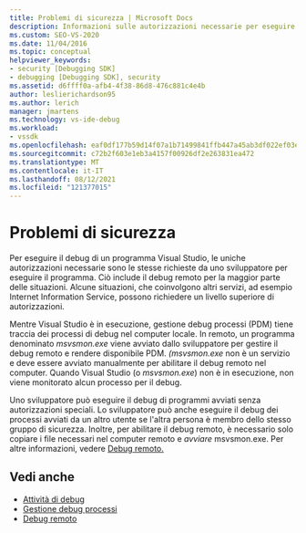```yaml
---
title: Problemi di sicurezza | Microsoft Docs
description: Informazioni sulle autorizzazioni necessarie per eseguire il debug di un programma Visual Studio, tra cui il debug remoto e situazioni che coinvolgono altri servizi.
ms.custom: SEO-VS-2020
ms.date: 11/04/2016
ms.topic: conceptual
helpviewer_keywords:
- security [Debugging SDK]
- debugging [Debugging SDK], security
ms.assetid: d6ffff0a-afb4-4f38-86d8-476c881c4e4b
author: leslierichardson95
ms.author: lerich
manager: jmartens
ms.technology: vs-ide-debug
ms.workload:
- vssdk
ms.openlocfilehash: eaf0df177b59d14f07a1b71499841ffb447a45ab3df022ef03e5724d85e49310
ms.sourcegitcommit: c72b2f603e1eb3a4157f00926df2e263831ea472
ms.translationtype: MT
ms.contentlocale: it-IT
ms.lasthandoff: 08/12/2021
ms.locfileid: "121377015"
---
```

# <a name="security-issues"></a>Problemi di sicurezza
Per eseguire il debug di un programma Visual Studio, le uniche autorizzazioni necessarie sono le stesse richieste da uno sviluppatore per eseguire il programma. Ciò include il debug remoto per la maggior parte delle situazioni. Alcune situazioni, che coinvolgono altri servizi, ad esempio Internet Information Service, possono richiedere un livello superiore di autorizzazioni.

 Mentre Visual Studio è in esecuzione, gestione debug processi (PDM) tiene traccia dei processi di debug nel computer locale. In remoto, un programma denominato *msvsmon.exe* viene avviato dallo sviluppatore per gestire il debug remoto e rendere disponibile PDM. *(msvsmon.exe* non è un servizio e deve essere avviato manualmente per abilitare il debug remoto nel computer. Quando Visual Studio (o *msvsmon.exe*) non è in esecuzione, non viene monitorato alcun processo per il debug.

 Uno sviluppatore può eseguire il debug di programmi avviati senza autorizzazioni speciali. Lo sviluppatore può anche eseguire il debug dei processi avviati da un altro utente se l'altra persona è membro dello stesso gruppo di sicurezza. Inoltre, per abilitare il debug remoto, è necessario solo copiare i file necessari nel computer remoto e *avviare* msvsmon.exe. Per altre informazioni, vedere [Debug remoto.](../../debugger/remote-debugging.md)

## <a name="see-also"></a>Vedi anche
- [Attività di debug](../../extensibility/debugger/debugging-tasks.md)
- [Gestione debug processi](../../extensibility/debugger/process-debug-manager.md)
- [Debug remoto](../../debugger/remote-debugging.md)
